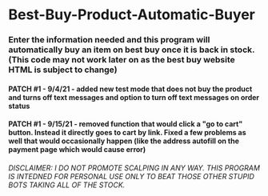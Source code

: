 # Best-Buy-Product-Automatic-Buyer
### Enter the information needed and this program will automatically buy an item on best buy once it is back in stock. (This code may not work later on as the best buy website HTML is subject to change)
#### PATCH #1 - 9/4/21 - added new test mode that does not buy the product and turns off text messages and option to turn off text messages on order status
#### PATCH #1 - 9/15/21 - removed function that would click a "go to cart" button. Instead it directly goes to cart by link. Fixed a few problems as well that would occasionally happen (like the address autofill on the payment page which would cause error)
###### DISCLAIMER: I DO NOT PROMOTE SCALPING IN ANY WAY. THIS PROGRAM IS INTEDNED FOR PERSONAL USE ONLY TO BEAT THOSE OTHER STUPID BOTS TAKING ALL OF THE STOCK.

